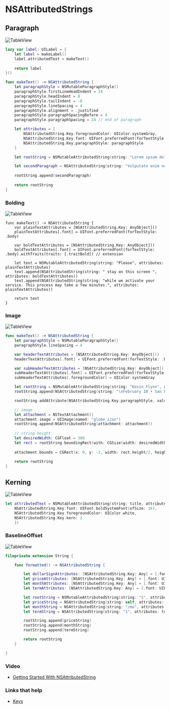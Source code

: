 # NSAttributedStrings

## Paragraph

![TableView](https://github.com/jrasmusson/swift-arcade/blob/master/UIKIt/NSAttributedStrings/images/paragraph.png)

```swift
lazy var label: UILabel = {
    let label = makeLabel()
    label.attributedText = makeText()
    
    return label
}()

func makeText() -> NSAttributedString {
    let paragraphStyle = NSMutableParagraphStyle()
    paragraphStyle.firstLineHeadIndent = 24
    paragraphStyle.headIndent = 8
    paragraphStyle.tailIndent = -8
    paragraphStyle.lineSpacing = 4
    paragraphStyle.alignment = .justified
    paragraphStyle.paragraphSpacingBefore = 4
    paragraphStyle.paragraphSpacing = 24 // end of paragraph

    let attributes = [
        NSAttributedString.Key.foregroundColor: UIColor.systemGray,
        NSAttributedString.Key.font: UIFont.preferredFont(forTextStyle: .body),
        NSAttributedString.Key.paragraphStyle: paragraphStyle
    ]

    let rootString = NSMutableAttributedString(string: "Lorem ipsum dolor sit amet, consectetur adipiscing elit, sed do eiusmod tempor incididunt ut labore et dolore magna aliqua. Ut enim ad minim veniam, quis nostrud exercitation ullamco laboris nisi ut aliquip ex ea commodo consequat.\n", attributes: attributes)

    let secondParagraph = NSAttributedString(string: "Vulputate enim nulla aliquet porttitor lacus. Ipsum suspendisse ultrices gravida dictum fusce ut placerat. In fermentum et sollicitudin ac orci phasellus egestas tellus. Eu facilisis sed odio morbi quis commodo odio.", attributes: attributes)
    
    rootString.append(secondParagraph)
    
    return rootString
}
```
    
### Bolding

![TableView](https://github.com/jrasmusson/swift-arcade/blob/master/UIKIt/NSAttributedStrings/images/bold.png)

```swit
func makeText() -> NSAttributedString {
    var plainTextAttributes = [NSAttributedString.Key: AnyObject]()
    plainTextAttributes[.font] = UIFont.preferredFont(forTextStyle: .body)

    var boldTextAttributes = [NSAttributedString.Key: AnyObject]()
    boldTextAttributes[.font] = UIFont.preferredFont(forTextStyle: .body).withTraits(traits: [.traitBold]) // extension

    let text = NSMutableAttributedString(string: "Please", attributes: plainTextAttributes)
    text.append(NSAttributedString(string: " stay on this screen ", attributes: boldTextAttributes))
    text.append(NSAttributedString(string: "while we activate your service. This process may take a few minutes.", attributes: plainTextAttributes))

    return text
}
```

### Image

![TableView](https://github.com/jrasmusson/swift-arcade/blob/master/UIKIt/NSAttributedStrings/images/image.png)


```swift
func makeText() -> NSAttributedString {
    let paragraphStyle = NSMutableParagraphStyle()
    paragraphStyle.lineSpacing = 4

    var headerTextAttributes = [NSAttributedString.Key: AnyObject]()
    headerTextAttributes[.font] = UIFont.preferredFont(forTextStyle: .body).withTraits(traits: [.traitBold])

    var subHeaderTextAttributes = [NSAttributedString.Key: AnyObject]()
    subHeaderTextAttributes[.font] = UIFont.preferredFont(forTextStyle: .body)
    subHeaderTextAttributes[.foregroundColor] = UIColor.systemGray

    let rootString = NSMutableAttributedString(string: "Kevin Flynn", attributes: headerTextAttributes)
    rootString.append(NSAttributedString(string: "\nFebruary 10 • San Francisco ", attributes: subHeaderTextAttributes))

    rootString.addAttribute(NSAttributedString.Key.paragraphStyle, value: paragraphStyle, range: NSMakeRange(0, rootString.string.count))

    // image
    let attachment = NSTextAttachment()
    attachment.image = UIImage(named: "globe_icon")
    rootString.append(NSAttributedString(attachment: attachment))
    
    // string height
    let desiredWidth: CGFloat = 300
    let rect = rootString.boundingRect(with: CGSize(width: desiredWidth, height: CGFloat.greatestFiniteMagnitude), options: [.usesLineFragmentOrigin, .usesFontLeading], context: nil)
    
    attachment.bounds = CGRect(x: 0, y: -2, width: rect.height/2, height: rect.height/2)
    
    return rootString
}
```

## Kerning

![TableView](https://github.com/jrasmusson/swift-arcade/blob/master/UIKIt/SwipeableCells/images/kerning.png)

```swift
let attributedText = NSMutableAttributedString(string: title, attributes: [
    NSAttributedString.Key.font: UIFont.boldSystemFont(ofSize: 16),
    NSAttributedString.Key.foregroundColor: UIColor.white,
    NSAttributedString.Key.kern: 2
    ])
```


### BaselineOffset

![TableView](https://github.com/jrasmusson/swift-arcade/blob/master/UIKIt/SwipeableCells/images/baseline.png)

```swift
fileprivate extension String {

    func formatted() -> NSAttributedString {

        let dollarSignAttributes: [NSAttributedString.Key: Any] = [.font: UIFont.preferredFont(forTextStyle: .callout), .baselineOffset: 8]
        let priceAttributes: [NSAttributedString.Key: Any] = [.font: UIFont.preferredFont(forTextStyle: .title1)]
        let monthAttributes: [NSAttributedString.Key: Any] = [.font: UIFont.preferredFont(forTextStyle: .callout)]
        let termAttributes: [NSAttributedString.Key: Any] = [.font: UIFont.preferredFont(forTextStyle: .footnote), .baselineOffset: 8]

        let rootString = NSMutableAttributedString(string: "$", attributes: dollarSignAttributes)
        let priceString = NSAttributedString(string: self, attributes: priceAttributes)
        let monthString = NSAttributedString(string: "/mo", attributes: monthAttributes)
        let termString = NSAttributedString(string: "1", attributes: termAttributes)

        rootString.append(priceString)
        rootString.append(monthString)
        rootString.append(termString)

        return rootString
    }

}
```

### Video

- [Getting Started With NSAttributedString](https://www.youtube.com/watch?v=pTkA-JZPIPM)

### Links that help

- [Keys](https://developer.apple.com/documentation/foundation/nsattributedstring/key)

